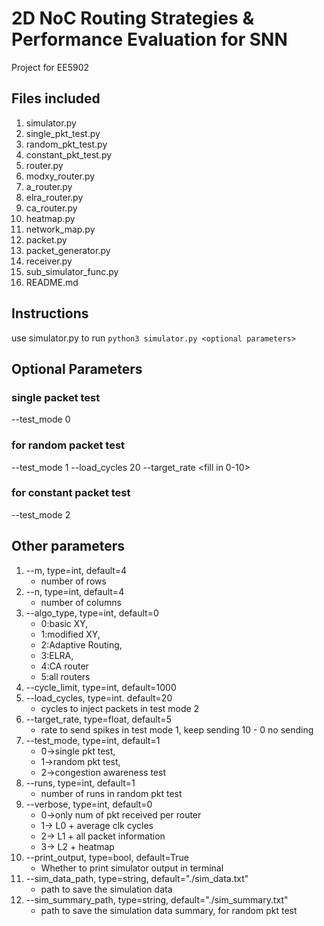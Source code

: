 # 2D NoC Routing Strategies & Performance Evaluation for SNN
Project for EE5902

## Files included
1. simulator.py
2. single_pkt_test.py
3. random_pkt_test.py
4. constant_pkt_test.py
5. router.py
6. modxy_router.py
7. a_router.py
8. elra_router.py
9. ca_router.py
10. heatmap.py
11. network_map.py
12. packet.py
13. packet_generator.py
14. receiver.py
15. sub_simulator_func.py
16. README.md

## Instructions
use simulator.py to run
`python3 simulator.py <optional parameters>`


## Optional Parameters

### single packet test
--test_mode 0

### for random packet test
--test_mode 1 --load_cycles 20 --target_rate <fill in 0-10>

### for constant packet test
--test_mode 2


## Other parameters
1. --m, type=int, default=4
    - number of rows
2. --n, type=int, default=4
    - number of columns
3. --algo_type, type=int, default=0
    - 0:basic XY,
    - 1:modified XY,
    - 2:Adaptive Routing,
    - 3:ELRA,
    - 4:CA router
    - 5:all routers
4. --cycle_limit, type=int, default=1000
5. --load_cycles, type=int. default=20
    - cycles to inject packets in test mode 2
6. --target_rate, type=float, default=5
    - rate to send spikes in test mode 1, keep sending 10 - 0 no sending
7. --test_mode, type=int, default=1
    - 0->single pkt test,
    - 1->random pkt test,
    - 2->congestion awareness test
8. --runs, type=int, default=1
    - number of runs in random pkt test
9. --verbose, type=int, default=0
    - 0->only num of pkt received per router
    - 1-> L0 + average clk cycles
    - 2-> L1 + all packet information
    - 3-> L2 + heatmap
10. --print_output, type=bool, default=True 
    - Whether to print simulator output in terminal
11. --sim_data_path, type=string, default="./sim_data.txt"
    - path to save the simulation data
12. --sim_summary_path, type=string, default="./sim_summary.txt"
    - path to save the simulation data summary, for random pkt test